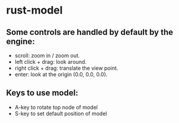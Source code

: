 # rust-model

## Some controls are handled by default by the engine:

- scroll: zoom in / zoom out.
- left click + drag: look around.
- right click + drag: translate the view point.
- enter: look at the origin (0.0, 0.0, 0.0).

## Keys to use model:

- A-key to rotate top node of model
- S-key to set default position of model
